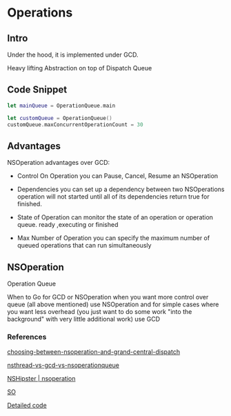 # Operations

## Intro

Under the hood, it is implemented under GCD.

Heavy lifting
Abstraction on top of Dispatch Queue

## Code Snippet
```swift
let mainQueue = OperationQueue.main

let customQueue = OperationQueue()
customQueue.maxConcurrentOperationCount = 30
```

## Advantages

NSOperation advantages over GCD:

- Control On Operation
you can Pause, Cancel, Resume an NSOperation

- Dependencies
you can set up a dependency between two NSOperations
operation will not started until all of its dependencies return true for finished.

- State of Operation
can monitor the state of an operation or operation queue. ready ,executing or finished

- Max Number of Operation
you can specify the maximum number of queued operations that can run simultaneously


## NSOperation

Operation Queue

When to Go for GCD or NSOperation
when you want more control over queue (all above mentioned) use NSOperation and for simple cases where you want less overhead (you just want to do some work "into the background" with very little additional work) use GCD

### References

[choosing-between-nsoperation-and-grand-central-dispatch](https://cocoacasts.com/choosing-between-nsoperation-and-grand-central-dispatch/)

[nsthread-vs-gcd-vs-nsoperationqueue](http://iosinfopot.blogspot.in/2015/08/nsthread-vs-gcd-vs-nsoperationqueue.html)

[NSHipster | nsoperation](http://nshipster.com/nsoperation/)

[SO](https://stackoverflow.com/questions/10373331/nsoperation-vs-grand-central-dispatch)

[Detailed code](http://www.knowstack.com/swift-3-1-concurrency-operation-queue-grand-central-dispatch/)

